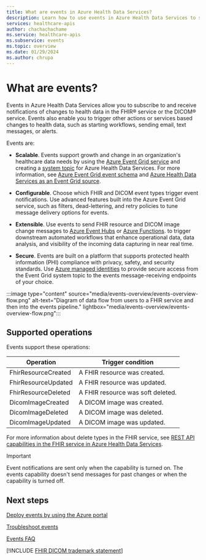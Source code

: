 ```yaml
---
title: What are events in Azure Health Data Services?
description: Learn how to use events in Azure Health Data Services to subscribe to and receive notifications of changes to health data in the FHIR and DICOM services, and trigger other actions or services based on health data changes.
services: healthcare-apis
author: chachachachame
ms.service: healthcare-apis
ms.subservice: events
ms.topic: overview
ms.date: 01/29/2024
ms.author: chrupa
---
```


# What are events?

Events in Azure Health Data Services allow you to subscribe to and receive notifications of changes to health data in the FHIR&reg; service or the DICOM&reg; service. Events also enable you to trigger other actions or services based changes to health data, such as starting workflows, sending email, text messages, or alerts. 

Events are:

- **Scalable**. Events support growth and change in an organization's healthcare data needs by using the [Azure Event Grid service](../../event-grid/overview.md) and creating a [system topic](../../event-grid/system-topics.md) for Azure Health Data Services. For more information, see [Azure Event Grid event schema](../../event-grid/event-schema.md) and [Azure Health Data Services as an Event Grid source](../../event-grid/event-schema-azure-health-data-services.md).

- **Configurable**. Choose which FHIR and DICOM event types trigger event notifications. Use advanced features built into the Azure Event Grid service, such as filters, dead-lettering, and retry policies to tune message delivery options for events. 

- **Extensible**. Use events to send FHIR resource and DICOM image change messages to [Azure Event Hubs](../../event-hubs/event-hubs-about.md) or [Azure Functions](../../azure-functions/functions-overview.md).  to trigger downstream automated workflows that enhance operational data, data analysis, and visibility of the incoming data capturing in near real time.
 
- **Secure**. Events are built on a platform that supports protected health information (PHI) compliance with privacy, safety, and security standards. Use [Azure managed identities](../../active-directory/managed-identities-azure-resources/overview.md) to provide secure access from the Event Grid system topic to the events message-receiving endpoints of your choice.

:::image type="content" source="media/events-overview/events-overview-flow.png" alt-text="Diagram of data flow from users to a FHIR service and then into the events pipeline." lightbox="media/events-overview/events-overview-flow.png":::

## Supported operations

Events support these operations:

| Operation           | Trigger condition                |
|---------------------|----------------------------------|
| FhirResourceCreated | A FHIR resource was created.      |
| FhirResourceUpdated | A FHIR resource was updated.      |
| FhirResourceDeleted | A FHIR resource was soft deleted. |
| DicomImageCreated   | A DICOM image was created.        |
| DicomImageDeleted   | A DICOM image was deleted.        |
| DicomImageUpdated   | A DICOM image was updated.        |

For more information about delete types in the FHIR service, see [REST API capabilities in the FHIR service in Azure Health Data Services](../fhir/rest-api-capabilities.md).

> [!IMPORTANT] 
> Event notifications are sent only when the capability is turned on. The events capability doesn't send messages for past changes or when the capability is turned off.

## Next steps

[Deploy events by using the Azure portal](events-deploy-portal.md)

[Troubleshoot events](events-troubleshooting-guide.md)

[Events FAQ](events-faqs.md)

[!INCLUDE [FHIR DICOM trademark statement](../includes/healthcare-apis-fhir-dicom-trademark.md)]
